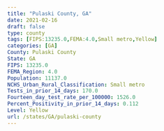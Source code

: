 ```yaml
---
title: "Pulaski County, GA"
date: 2021-02-16
draft: false
type: county
tags: [FIPS:13235.0,FEMA:4.0,Small metro,Yellow]
categories: [GA]
County: Pulaski County
State: GA
FIPS: 13235.0
FEMA_Region: 4.0
Population: 11137.0
NCHS_Urban_Rural_Classification: Small metro
Tests_in_prior_14_days: 170.0
Fourteen_day_test_rate_per_100000: 1526.0
Percent_Positivity_in_prior_14_days: 0.112
Level: Yellow
url: /states/GA/pulaski-county
---
```



